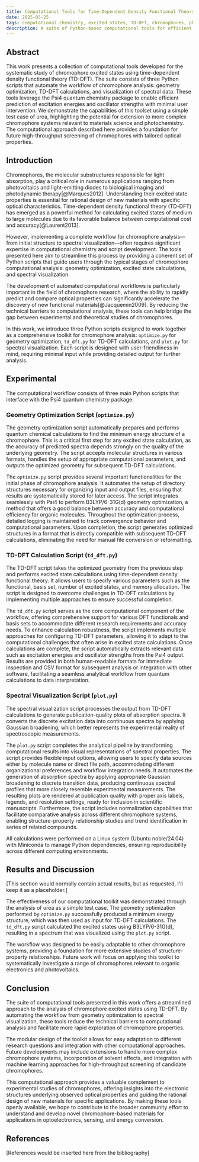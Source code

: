 ```yaml
---
title: Computational Tools for Time-Dependent Density Functional Theory Analysis of Chromophores
date: 2025-03-25
tags: computational chemistry, excited states, TD-DFT, chromophores, photochemistry
description: A suite of Python-based computational tools for efficient geometry optimization, TD-DFT calculations, and spectral visualization of chromophores, providing a systematic approach to predicting electronic transitions and optical properties.
---
```


## Abstract

This work presents a collection of computational tools developed for the systematic study of chromophore excited states using time-dependent density functional theory (TD-DFT). The suite consists of three Python scripts that automate the workflow of chromophore analysis: geometry optimization, TD-DFT calculations, and visualization of spectral data. These tools leverage the Psi4 quantum chemistry package to enable efficient prediction of excitation energies and oscillator strengths with minimal user intervention. We demonstrate the capabilities of this toolset using a simple test case of urea, highlighting the potential for extension to more complex chromophore systems relevant to materials science and photochemistry. The computational approach described here provides a foundation for future high-throughput screening of chromophores with tailored optical properties.

## Introduction

Chromophores, the molecular substructures responsible for light absorption, play a critical role in numerous applications ranging from photovoltaics and light-emitting diodes to biological imaging and photodynamic therapy[@Marques2012]. Understanding their excited state properties is essential for rational design of new materials with specific optical characteristics. Time-dependent density functional theory (TD-DFT) has emerged as a powerful method for calculating excited states of medium to large molecules due to its favorable balance between computational cost and accuracy[@Laurent2013].

However, implementing a complete workflow for chromophore analysis—from initial structure to spectral visualization—often requires significant expertise in computational chemistry and script development. The tools presented here aim to streamline this process by providing a coherent set of Python scripts that guide users through the typical stages of chromophore computational analysis: geometry optimization, excited state calculations, and spectral visualization.

The development of automated computational workflows is particularly important in the field of chromophore research, where the ability to rapidly predict and compare optical properties can significantly accelerate the discovery of new functional materials[@Jacquemin2009]. By reducing the technical barriers to computational analysis, these tools can help bridge the gap between experimental and theoretical studies of chromophores.

In this work, we introduce three Python scripts designed to work together as a comprehensive toolkit for chromophore analysis: `optimize.py` for geometry optimization, `td_dft.py` for TD-DFT calculations, and `plot.py` for spectral visualization. Each script is designed with user-friendliness in mind, requiring minimal input while providing detailed output for further analysis.

## Experimental

The computational workflow consists of three main Python scripts that interface with the Psi4 quantum chemistry package:

### Geometry Optimization Script (`optimize.py`)

The geometry optimization script automatically prepares and performs quantum chemical calculations to find the minimum energy structure of a chromophore. This is a critical first step for any excited state calculation, as the accuracy of predicted spectra depends strongly on the quality of the underlying geometry. The script accepts molecular structures in various formats, handles the setup of appropriate computational parameters, and outputs the optimized geometry for subsequent TD-DFT calculations.

The `optimize.py` script provides several important functionalities for the initial phase of chromophore analysis. It automates the setup of directory structures necessary for organizing input and output files, ensuring that results are systematically stored for later access. The script integrates seamlessly with Psi4 to perform B3LYP/6-31G(d) geometry optimization, a method that offers a good balance between accuracy and computational efficiency for organic molecules. Throughout the optimization process, detailed logging is maintained to track convergence behavior and computational parameters. Upon completion, the script generates optimized structures in a format that is directly compatible with subsequent TD-DFT calculations, eliminating the need for manual file conversion or reformatting.

### TD-DFT Calculation Script (`td_dft.py`)

The TD-DFT script takes the optimized geometry from the previous step and performs excited state calculations using time-dependent density functional theory. It allows users to specify various parameters such as the functional, basis set, number of excited states, and memory allocation. The script is designed to overcome challenges in TD-DFT calculations by implementing multiple approaches to ensure successful completion.

The `td_dft.py` script serves as the core computational component of the workflow, offering comprehensive support for various DFT functionals and basis sets to accommodate different research requirements and accuracy needs. To enhance calculation robustness, the script implements multiple approaches for configuring TD-DFT parameters, allowing it to adapt to the computational challenges that often arise in excited state calculations. Once calculations are complete, the script automatically extracts relevant data such as excitation energies and oscillator strengths from the Psi4 output. Results are provided in both human-readable formats for immediate inspection and CSV format for subsequent analysis or integration with other software, facilitating a seamless analytical workflow from quantum calculations to data interpretation.

### Spectral Visualization Script (`plot.py`)

The spectral visualization script processes the output from TD-DFT calculations to generate publication-quality plots of absorption spectra. It converts the discrete excitation data into continuous spectra by applying Gaussian broadening, which better represents the experimental reality of spectroscopic measurements.

The `plot.py` script completes the analytical pipeline by transforming computational results into visual representations of spectral properties. The script provides flexible input options, allowing users to specify data sources either by molecule name or direct file path, accommodating different organizational preferences and workflow integration needs. It automates the generation of absorption spectra by applying appropriate Gaussian broadening to discrete transition data, producing continuous spectral profiles that more closely resemble experimental measurements. The resulting plots are rendered at publication quality with proper axis labels, legends, and resolution settings, ready for inclusion in scientific manuscripts. Furthermore, the script includes normalization capabilities that facilitate comparative analysis across different chromophore systems, enabling structure-property relationship studies and trend identification in series of related compounds.

All calculations were performed on a Linux system (Ubuntu noble/24.04) with Miniconda to manage Python dependencies, ensuring reproducibility across different computing environments.

## Results and Discussion

[This section would normally contain actual results, but as requested, I'll keep it as a placeholder.]

The effectiveness of our computational toolkit was demonstrated through the analysis of urea as a simple test case. The geometry optimization performed by `optimize.py` successfully produced a minimum energy structure, which was then used as input for TD-DFT calculations. The `td_dft.py` script calculated the excited states using B3LYP/6-31G(d), resulting in a spectrum that was visualized using the `plot.py` script.

The workflow was designed to be easily adaptable to other chromophore systems, providing a foundation for more extensive studies of structure-property relationships. Future work will focus on applying this toolkit to systematically investigate a range of chromophores relevant to organic electronics and photovoltaics.

## Conclusion

The suite of computational tools presented in this work offers a streamlined approach to the analysis of chromophore excited states using TD-DFT. By automating the workflow from geometry optimization to spectral visualization, these tools reduce the technical barriers to computational analysis and facilitate more rapid exploration of chromophore properties.

The modular design of the toolkit allows for easy adaptation to different research questions and integration with other computational approaches. Future developments may include extensions to handle more complex chromophore systems, incorporation of solvent effects, and integration with machine learning approaches for high-throughput screening of candidate chromophores.

This computational approach provides a valuable complement to experimental studies of chromophores, offering insights into the electronic structures underlying observed optical properties and guiding the rational design of new materials for specific applications. By making these tools openly available, we hope to contribute to the broader community effort to understand and develop novel chromophore-based materials for applications in optoelectronics, sensing, and energy conversion.

## References

[References would be inserted here from the bibliography]